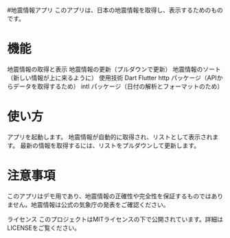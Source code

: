 #地震情報アプリ
このアプリは、日本の地震情報を取得し、表示するためのものです。

# 機能
地震情報の取得と表示
地震情報の更新（プルダウンで更新）
地震情報のソート（新しい情報が上に来るように）
使用技術
Dart
Flutter
http パッケージ（APIからデータを取得するため）
intl パッケージ（日付の解析とフォーマットのため）
# 使い方
アプリを起動します。
地震情報が自動的に取得され、リストとして表示されます。
最新の情報を取得するには、リストをプルダウンして更新します。
# 注意事項
このアプリはデモ用であり、地震情報の正確性や完全性を保証するものではありません。地震情報は公式の気象庁の発表をご確認ください。

ライセンス
このプロジェクトはMITライセンスの下で公開されています。詳細はLICENSEをご覧ください。
